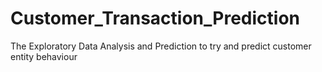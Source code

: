 # Customer_Transaction_Prediction
The Exploratory Data Analysis and Prediction to try and predict customer entity behaviour

